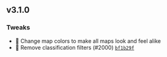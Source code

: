 ## v3.1.0

### Tweaks
* 💄 Change map colors to make all maps look and feel alike
* 💄 Remove classification filters  (#2000) [`bf1b29f`](https://github.com/paralenz/mobile/commit/bf1b29f77256d49c2e837e0d216a01b1080d220d)



